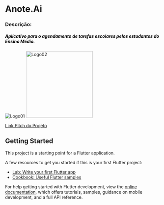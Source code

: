 # Anote.Ai
<h3>Descrição:</h1>
<h5><font color="black">Aplicativo para o agendamento de tarefas escolares pelos estudantes do Ensino Médio.</h5></font>

![Logo01](https://github.com/lauroalvesm/anote.ai/assets/168467525/a025c636-42ff-403a-be53-0526335e3533)
<img width="217" alt="Logo02" src="https://github.com/lauroalvesm/anote.ai/assets/168467525/0eb9756a-08f5-4259-b60b-af10985b8998">

<a href="https://youtu.be/SAjiOO7GCBQ">Link Pitch do Projeto</a>
## Getting Started

This project is a starting point for a Flutter application.

A few resources to get you started if this is your first Flutter project:

- [Lab: Write your first Flutter app](https://docs.flutter.dev/get-started/codelab)
- [Cookbook: Useful Flutter samples](https://docs.flutter.dev/cookbook)

For help getting started with Flutter development, view the
[online documentation](https://docs.flutter.dev/), which offers tutorials,
samples, guidance on mobile development, and a full API reference.
